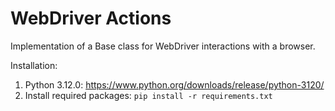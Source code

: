 # WebDriver Actions
Implementation of a Base class for WebDriver interactions with a browser. 

Installation: 
1. Python 3.12.0: https://www.python.org/downloads/release/python-3120/
2. Install required packages: `pip install -r requirements.txt` 
